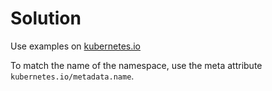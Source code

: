 # Solution

Use examples on [kubernetes.io][1]

To match the name of the namespace, use the meta attribute
`kubernetes.io/metadata.name`.

[1]: https://kubernetes.io/docs/concepts/services-networking/network-policies/#networkpolicy-resource
